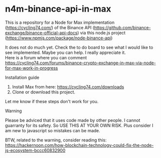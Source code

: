 # n4m-binance-api-in-max
This is a repository for a Node for Max implementation (https://cycling74.com/) 
of the Binance API (https://github.com/binance-exchange/binance-official-api-docs) 
via this node.js project (https://www.npmjs.com/package/node-binance-api)

It does not do much yet. Check the to do board to see what I would like to see implemented. Maybe you can help. I really appreciate it.  
Here is a forum where you can comment https://cycling74.com/forums/binance-crypto-exchange-in-max-via-node-for-max-work-in-progress

Installation guide

1. Install Max from here: https://cycling74.com/downloads
2. Clone or download this project. 

Let me know if these steps don't work for you.

Warning

Please be adviced that it uses code made by other people. I cannot guarranty for its safety. So USE THIS AT YOUR OWN RISK. Plus consider I am new to javascript so mistakes can be made. 

BTW, related to the warning, consider reading this: https://hackernoon.com/how-blockchain-technology-could-fix-the-node-js-ecosystem-bccc60832900

